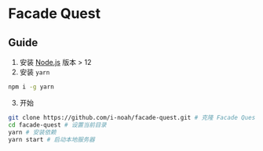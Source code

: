 # Facade Quest

## Guide

1. 安装 [Node.js](http://nodejs.cn/) 版本 > 12
2. 安装 `yarn`

```bash
npm i -g yarn
```

3. 开始

```bash
git clone https://github.com/i-noah/facade-quest.git # 克隆 Facade Quest
cd facade-quest # 设置当前目录
yarn # 安装依赖
yarn start # 启动本地服务器
```
